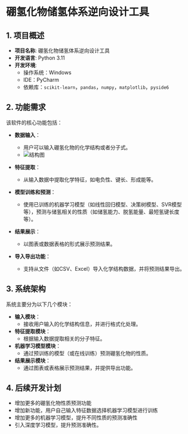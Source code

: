 # 硼氢化物储氢体系逆向设计工具
## 1. 项目概述
- **项目名称**: 硼氢化物储氢体系逆向设计工具
- **开发语言**: Python 3.11
- **开发环境**: 
  - 操作系统：Windows
  - IDE：PyCharm
  - 依赖库：`scikit-learn`，`pandas`，`numpy`，`matplotlib`，`pyside6`

## 2. 功能需求
该软件的核心功能包括：
- **数据输入**：
  - 用户可以输入硼氢化物的化学结构或者分子式。
  - ![结构图](https://github.com/user-attachments/assets/4c196363-6234-4c39-9194-452f56800c3c)

- **特征提取**：
  - 从输入数据中提取化学特征，如电负性、键长、形成能等。
- **模型训练和预测**：
  - 使用已训练的机器学习模型（如线性回归模型、决策树模型、SVR模型等），预测与储氢相关的性质（如储氢能力、脱氢能量、最短氢键长度等）。
- **结果展示**：
  - 以图表或数据表格的形式展示预测结果。
- **导入导出功能**：
  - 支持从文件（如CSV、Excel）导入化学结构数据，并将预测结果导出。

## 3. 系统架构
系统主要分为以下几个模块：
- **输入模块**：
  - 接收用户输入的化学结构信息，并进行格式化处理。
- **特征提取模块**：
  - 根据输入数据提取相关的分子特征。
- **机器学习模型模块**：
  - 通过预训练的模型（或在线训练）预测硼氢化物的性质。
- **结果展示模块**：
  - 通过图表或表格展示预测结果，并提供导出功能。
## 4. 后续开发计划
- 增加更多的硼氢化物性质预测功能
- 增加新功能，用户自己输入特征数据选择机器学习模型进行训练
- 增加更多的机器学习模型，提升不同性质的预测准确性
- 引入深度学习模型，提升预测准确性。
